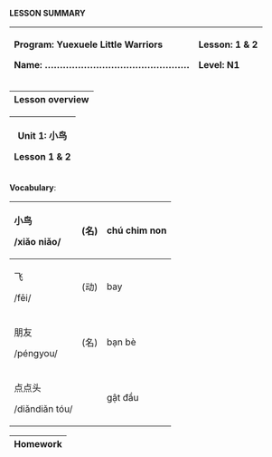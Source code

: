﻿**LESSON SUMMARY**

|<p>**Program:** Yuexuele Little Warriors</p><p>**Name:** …………………………………………</p>|<p>**Lesson:** 1 & 2</p><p>**Level:** N1</p>|
| :- | :- |

|**Lesson overview**|
| :-: |

|<p>**Unit 1: 小鸟**</p><p>**Lesson 1 & 2**</p>|
| :-: |

**Vocabulary**: 

|<p>小鸟</p><p>/xiǎo niǎo/</p>|(名)|chú chim non|
| :- | :-: | :- |
|<p>飞</p><p>/fēi/</p>|(动)|bay|
|<p>朋友</p><p>/péngyou/</p>|(名)|bạn bè|
|<p>点点头</p><p>/diǎndiǎn tóu/</p>||gật đầu|

|**Homework**|
| :-: |
